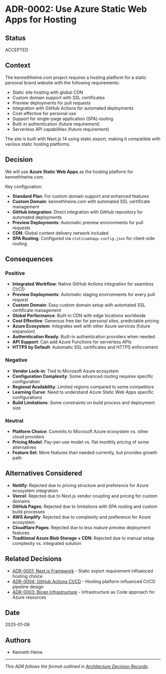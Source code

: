 # ADR-0002: Use Azure Static Web Apps for Hosting

## Status

ACCEPTED

## Context

The kennethheine.com project requires a hosting platform for a static personal brand website with the following requirements:

- Static site hosting with global CDN
- Custom domain support with SSL certificates
- Preview deployments for pull requests
- Integration with GitHub Actions for automated deployments
- Cost-effective for personal use
- Support for single-page application (SPA) routing
- Built-in authentication (future requirement)
- Serverless API capabilities (future requirement)

The site is built with Next.js 14 using static export, making it compatible with various static hosting platforms.

## Decision

We will use **Azure Static Web Apps** as the hosting platform for kennethheine.com.

Key configuration:
- **Standard Plan**: For custom domain support and enhanced features
- **Custom Domain**: kennethheine.com with automated SSL certificate management
- **GitHub Integration**: Direct integration with GitHub repository for automated deployments
- **Preview Deployments**: Automatic preview environments for pull requests
- **CDN**: Global content delivery network included
- **SPA Routing**: Configured via `staticwebapp.config.json` for client-side routing

## Consequences

### Positive
- **Integrated Workflow**: Native GitHub Actions integration for seamless CI/CD
- **Preview Deployments**: Automatic staging environments for every pull request
- **Custom Domain**: Easy custom domain setup with automated SSL certificate management  
- **Global Performance**: Built-in CDN with edge locations worldwide
- **Cost Effective**: Generous free tier for personal sites, predictable pricing
- **Azure Ecosystem**: Integrates well with other Azure services (future expansion)
- **Authentication Ready**: Built-in authentication providers when needed
- **API Support**: Can add Azure Functions for serverless APIs
- **HTTPS by Default**: Automatic SSL certificates and HTTPS enforcement

### Negative
- **Vendor Lock-in**: Tied to Microsoft Azure ecosystem
- **Configuration Complexity**: Some advanced routing requires specific configuration
- **Regional Availability**: Limited regions compared to some competitors
- **Learning Curve**: Need to understand Azure Static Web Apps specific configurations
- **Build Limitations**: Some constraints on build process and deployment size

### Neutral
- **Platform Choice**: Commits to Microsoft Azure ecosystem vs. other cloud providers
- **Pricing Model**: Pay-per-use model vs. flat monthly pricing of some alternatives
- **Feature Set**: More features than needed currently, but provides growth path

## Alternatives Considered

- **Netlify**: Rejected due to pricing structure and preference for Azure ecosystem integration
- **Vercel**: Rejected due to Next.js vendor coupling and pricing for custom domains
- **GitHub Pages**: Rejected due to limitations with SPA routing and custom build processes
- **AWS Amplify**: Rejected due to complexity and preference for Azure ecosystem
- **Cloudflare Pages**: Rejected due to less mature preview deployment features
- **Traditional Azure Blob Storage + CDN**: Rejected due to manual setup complexity vs. integrated solution

## Related Decisions

- [ADR-0001: Next.js Framework](./0001-nextjs-framework.md) - Static export requirement influenced hosting choice
- [ADR-0004: GitHub Actions CI/CD](./0004-github-actions-cicd.md) - Hosting platform influenced CI/CD pipeline design
- [ADR-0003: Bicep Infrastructure](./0003-bicep-infrastructure.md) - Infrastructure as Code approach for Azure resources

## Date

2025-01-08

## Authors

- Kenneth Heine

---

*This ADR follows the format outlined in [Architecture Decision Records](./README.md).*